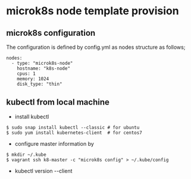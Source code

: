 # microk8s node template provision

## microk8s configuration
The configuration is defined by config.yml as nodes structure as follows;
```
nodes:
  - type: "microk8s-node"
    hostname: "k8s-node"
    cpus: 1
    memory: 1024
    disk_type: "thin"
```

## kubectl from local machine
- install kubectl
```
$ sudo snap install kubectl --classic # for ubuntu
$ sudo yum install kubernetes-client  # for centos7
```
- configure master information by
```
$ mkdir ~/.kube
$ vagrant ssh k8-master -c "microk8s config" > ~/.kube/config
```
- kubectl version --client
